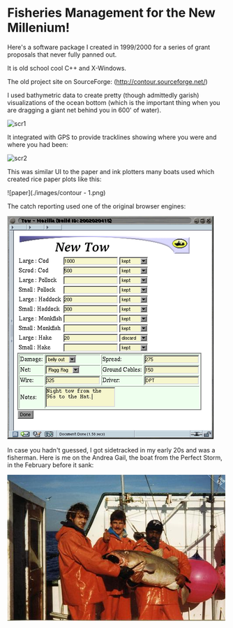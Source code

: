 # Fisheries Management for the New Millenium!

Here's a software package I created in 1999/2000 for a series of grant proposals that never fully panned out. 

It is old school cool C++ and X-Windows. 

The old project site on SourceForge: (http://contour.sourceforge.net/)

I used bathymetric data to create pretty (though admittedly garish) visualizations of the
ocean bottom (which is the important thing when you are dragging a giant net behind you in 600' of water). 

![scr1](./images/2002-04-28-a)

It integrated with GPS to provide tracklines showing where you were and where you had been:

![scr2](./images/2002-04-28-b) 

This was similar UI to the paper and ink plotters many boats used which created rice paper plots like this:

![paper](./images/contour - 1.png)

The catch reporting used one of the original browser engines:

![report](./images/2002-05-14-a.png)

In case you hadn't guessed, I got sidetracked in my early 20s and was a fisherman. Here is me on the Andrea Gail, the boat from the Perfect Storm, in the February before it sank:

![crew](./images/Dominic-previous-crew11.jpg)
